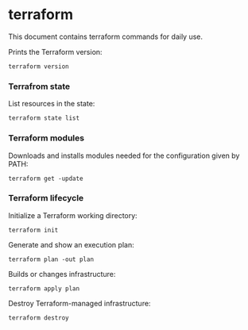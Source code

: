 # terraform

This document contains terraform commands for daily use.

Prints the Terraform version:
```
terraform version
```

### Terrafrom state

List resources in the state:
```
terraform state list
```

### Terraform modules

Downloads and installs modules needed for the configuration given by PATH:
```
terraform get -update
```

### Terraform lifecycle

Initialize a Terraform working directory:
```
terraform init
```

Generate and show an execution plan:
```
terraform plan -out plan
```

Builds or changes infrastructure:
```
terraform apply plan
```

Destroy Terraform-managed infrastructure:
```
terraform destroy
```
